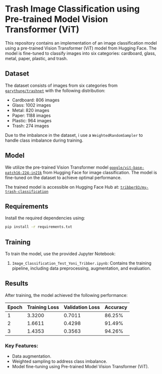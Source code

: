 # Trash Image Classification using Pre-trained Model Vision Transformer (ViT)

This repository contains an implementation of an image classification model using a pre-trained Vision Transformer (ViT) model from Hugging Face. The model is fine-tuned to classify images into six categories: cardboard, glass, metal, paper, plastic, and trash.

## Dataset

The dataset consists of images from six categories from [`garythung/trashnet`](https://huggingface.co/datasets/garythung/trashnet) with the following distribution:

- Cardboard: 806 images
- Glass: 1002 images
- Metal: 820 images
- Paper: 1188 images
- Plastic: 964 images
- Trash: 274 images

Due to the imbalance in the dataset, i use a `WeightedRandomSampler` to handle class imbalance during training.

## Model

We utilize the pre-trained Vision Transformer model [`google/vit-base-patch16-224-in21k`](https://huggingface.co/google/vit-base-patch16-224-in21k) from Hugging Face for image classification. The model is fine-tuned on the dataset to achieve optimal performance.

The trained model is accessible on Hugging Face Hub at: [`tribber93/my-trash-classification`](https://huggingface.co/tribber93/my-trash-classification)

## Requirements

Install the required dependencies using:

```bash
pip install -r requirements.txt
```

## Training

To train the model, use the provided Jupyter Notebook:

1. `Image_Classification_Test_Yoni_Tribber.ipynb`: Contains the training pipeline, including data preprocessing, augmentation, and evaluation.

## Results

After training, the model achieved the following performance:

| Epoch | Training Loss | Validation Loss | Accuracy |
|-------|---------------|-----------------|----------|
| 1     | 3.3200        | 0.7011          | 86.25%   |
| 2     | 1.6611        | 0.4298          | 91.49%   |
| 3     | 1.4353        | 0.3563          | 94.26%   |

### Key Features:
- Data augmentation.
- Weighted sampling to address class imbalance.
- Model fine-tuning using Pre-trained Model Vision Transformer (ViT).